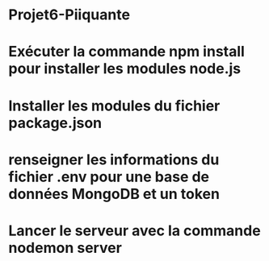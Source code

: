 # Projet6-Piiquante

# Exécuter la commande npm install pour installer les modules node.js
# Installer les modules du fichier package.json 
# renseigner les informations du fichier .env pour une base de données MongoDB et un token
# Lancer le serveur avec la commande nodemon server

